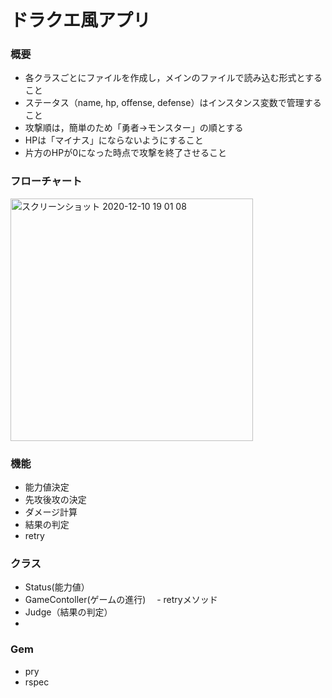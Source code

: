 # ドラクエ風アプリ

### 概要
- 各クラスごとにファイルを作成し，メインのファイルで読み込む形式とすること
- ステータス（name, hp, offense, defense）はインスタンス変数で管理すること
- 攻撃順は，簡単のため「勇者→モンスター」の順とする
- HPは「マイナス」にならないようにすること
- 片方のHPが0になった時点で攻撃を終了させること


### フローチャート
<img width="388" alt="スクリーンショット 2020-12-10 19 01 08" src="https://user-images.githubusercontent.com/64491435/101757414-79961700-3b1a-11eb-9f30-341b7000e8ef.png">


### 機能
- 能力値決定
- 先攻後攻の決定
- ダメージ計算
- 結果の判定
- retry

### クラス
- Status(能力値）
- GameContoller(ゲームの進行)
　- retryメソッド
- Judge（結果の判定）
- 


### Gem
- pry
- rspec
